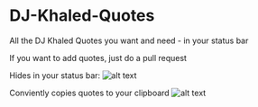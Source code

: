 # DJ-Khaled-Quotes

All the DJ Khaled Quotes you want and need - in your status bar

If you want to add quotes, just do a pull request

Hides in your status bar:
![alt text](http://i.imgur.com/2XN1CNK.png "So Graceful")

Conviently copies quotes to your clipboard
![alt text](http://i.imgur.com/34qv7uP.png "Another One")
